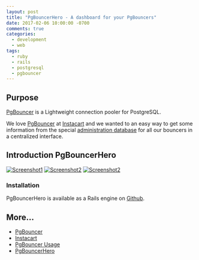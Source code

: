 ```yaml
---
layout: post
title: "PgBouncerHero - A dashboard for your PgBouncers"
date: 2017-02-06 10:00:00 -0700
comments: true
categories:
  - development
  - web
tags:
  - ruby
  - rails
  - postgresql
  - pgbouncer
---
```


## Purpose

[PgBouncer][1] is a Lightweight connection pooler for PostgreSQL.

We love [PgBouncer][1] at [Instacart][2] and we wanted to an easy way to
get some information from the special [administration database](3) for all our
bouncers in a centralized interface.

## Introduction PgBouncerHero

[![Screenshot1](https://github.com/kwent/pgbouncerhero/blob/master/doc/screenshot-1.png?raw=true)](https://pgbouncerhero-demo.herokuapp.com/)
[![Screenshot2](https://github.com/kwent/pgbouncerhero/blob/master/doc/screenshot-2.png?raw=true)](https://pgbouncerhero-demo.herokuapp.com/)
[![Screenshot2](https://github.com/kwent/pgbouncerhero/blob/master/doc/screenshot-3.png?raw=true)](https://pgbouncerhero-demo.herokuapp.com/)

### Installation

PgBouncerHero is available as a Rails engine on [Github](4).

## More...

- [PgBouncer][1]
- [Instacart][2]
- [PgBouncer Usage][3]
- [PgBouncerHero][4]

[1]: https://pgbouncer.github.io
[2]: https://www.instacart.com
[3]: https://pgbouncer.github.io/usage.html
[4]: https://github.com/kwent/pgbouncerhero

